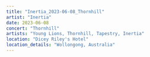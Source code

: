 ```yaml
---
title: "Inertia_2023-06-08_Thornhill"
artist: "Inertia"
date: 2023-06-08
concert: "Thornhill"
artists: "Young Lions, Thornhill, Tapestry, Inertia"
location: "Dicey Riley's Hotel"
location_details: "Wollongong, Australia"
---
```

